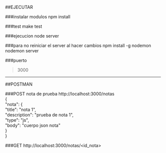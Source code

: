 ##EJECUTAR

###instalar modulos
npm install

###test
make test

###ejecucion
node server

###para no reiniciar el server al hacer cambios
npm install -g nodemon
nodemon server

###puerto
>3000
--------------------------

##POSTMAN

###POST nota de prueba
http://localhost:3000/notas  
{  
	"nota": {  
	  "title": "nota 1",  
	  "description": "prueba de nota 1",  
	  "type": "js",  
	  "body": "cuerpo json nota"  
	}  
}  

###GET 
http://localhost:3000/notas/<id_nota>